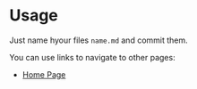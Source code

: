 # Usage

Just name hyour files `name.md` and commit them.

You can use links to navigate to other pages:
- [Home Page](index.md)
